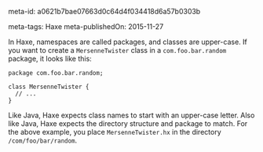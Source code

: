 meta-id: a0621b7bae07663d0c64d4f034418d6a57b0303b

meta-tags: Haxe
meta-publishedOn: 2015-11-27

In Haxe, namespaces are called packages, and classes are upper-case. If you want to create a `MersenneTwister` class in a `com.foo.bar.random` package, it looks like this:

```
package com.foo.bar.random;

class MersenneTwister {
  // ...
}
```

Like Java, Haxe expects class names to start with an upper-case letter.  Also like Java, Haxe expects the directory structure and package to match. For the above example, you place `MersenneTwister.hx` in the directory `/com/foo/bar/random`.
